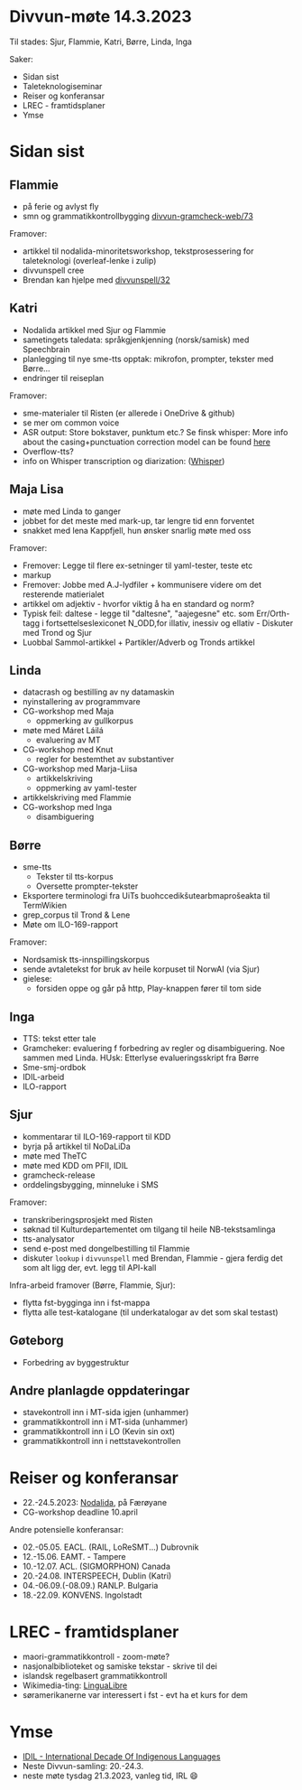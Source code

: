 # Divvun-møte 14.3.2023

Til stades: Sjur, Flammie, Katri, Børre, Linda, Inga

Saker:

* Sidan sist
* Taleteknologiseminar
* Reiser og konferansar
* LREC - framtidsplaner
* Ymse

# Sidan sist

## Flammie

* på ferie og avlyst fly
* smn og grammatikkontrollbygging [divvun-gramcheck-web/73](https://github.com/divvun/divvun-gramcheck-web/issues/73)

Framover:

* artikkel til nodalida-minoritetsworkshop, tekstprosessering for taleteknologi (overleaf-lenke i zulip)
* divvunspell cree
* Brendan kan hjelpe med [divvunspell/32](https://github.com/divvun/divvunspell/issues/32)

## Katri

* Nodalida artikkel med Sjur og Flammie
* sametingets taledata: språkgjenkjenning (norsk/samisk) med Speechbrain
* planlegging til nye sme-tts opptak: mikrofon, prompter, tekster med Børre...
* endringer til reiseplan

Framover:
* sme-materialer til Risten (er allerede i OneDrive & github)
* se mer om common voice
* ASR output: Store bokstaver, punktum etc.? Se finsk whisper: More info about the casing+punctuation correction model can be found [here](https://huggingface.co/Finnish-NLP/t5-small-nl24-casing-punctuation-correction)
* Overflow-tts?
* info on Whisper transcription og diarization: ([Whisper](https://lablab.ai/t/whisper-transcription-and-speaker-identification))

## Maja Lisa
* møte med Linda to ganger
* jobbet for det meste med mark-up, tar lengre tid enn forventet
* snakket med lena Kappfjell, hun ønsker snarlig møte med oss

Framover:

* Fremover: Legge til flere ex-setninger til yaml-tester, teste etc
* markup 
* Fremover: Jobbe med A.J-lydfiler + kommunisere videre om det resterende matierialet
* artikkel om  adjektiv - hvorfor viktig å ha en standard og norm? 
* Typisk feil: daltese - legge til "daltesne", "aajegesne" etc. som Err/Orth-tagg i fortsettelseslexiconet  N_ODD,for illativ, inessiv og ellativ - Diskuter med Trond og Sjur
* Luobbal Sammol-artikkel + Partikler/Adverb og Tronds artikkel
 

## Linda

* datacrash og bestilling av ny datamaskin
* nyinstallering av programmvare
* CG-workshop med Maja
    * oppmerking av gullkorpus
* møte med Máret Láilá
    *  evaluering av MT
* CG-workshop med Knut
    * regler for bestemthet av substantiver
* CG-workshop med Marja-Liisa
    * artikkelskriving
    * oppmerking av yaml-tester
* artikkelskriving med Flammie
* CG-workshop med Inga
    * disambiguering

## Børre

* sme-tts
    * Tekster til tts-korpus
    * Oversette prompter-tekster
* Eksportere terminologi fra UiTs buohccedikšutearbmaprošeakta til TermWikien
* grep_corpus til Trond & Lene
* Møte om ILO-169-rapport

Framover:

* Nordsamisk tts-innspillingskorpus
* sende avtaletekst for bruk av heile korpuset til NorwAI (via Sjur)
* gielese:
    * forsiden oppe og går på http, Play-knappen fører til tom side

## Inga

* TTS: tekst etter tale
* Gramcheker: evaluering f forbedring av regler og disambiguering. Noe sammen med Linda. HUsk: Etterlyse evalueringsskript fra Børre
* Sme-smj-ordbok
* IDIL-arbeid
* ILO-rapport

## Sjur

- kommentarar til ILO-169-rapport til KDD
- byrja på artikkel til NoDaLiDa
- møte med TheTC
- møte med KDD om PFII, IDIL
- gramcheck-release
- orddelingsbygging, minneluke i SMS

Framover:

* transkriberingsprosjekt med Risten
* søknad til Kulturdepartementet om tilgang til heile NB-tekstsamlinga
* tts-analysator
* send e-post med dongelbestilling til Flammie
* diskuter `lookup` i `divvunspell` med Brendan, Flammie - gjera ferdig det
  som alt ligg der, evt. legg til API-kall

Infra-arbeid framover (Børre, Flammie, Sjur):

* flytta fst-bygginga inn i fst-mappa
* flytta alle test-katalogane (til underkatalogar av det som skal testast)

## Gøteborg

* Forbedring av byggestruktur

## Andre planlagde oppdateringar

* stavekontroll inn i MT-sida igjen (unhammer)
* grammatikkontroll inn i MT-sida (unhammer)
* grammatikkontroll inn i LO (Kevin sin oxt)
* grammatikkontroll inn i nettstavekontrollen

# Reiser og konferansar

* 22.-24.5.2023: [Nodalida](https://www.nodalida2023.fo/call-for-papers), på Færøyane
* CG-workshop deadline 10.april

Andre potensielle konferansar:
* 02.-05.05. EACL. (RAIL, LoReSMT...) Dubrovnik
* 12.-15.06. EAMT. - Tampere
* 10.-12.07. ACL. (SIGMORPHON) Canada
* 20.-24.08. INTERSPEECH, Dublin (Katri)
* 04.-06.09.(-08.09.) RANLP. Bulgaria
* 18.-22.09. KONVENS. Ingolstadt

# LREC - framtidsplaner

* maori-grammatikkontroll - zoom-møte?
* nasjonalbiblioteket og samiske tekstar - skrive til dei
* islandsk regelbasert grammatikkontroll
* Wikimedia-ting: [LinguaLibre](https://lingualibre.org/wiki/LinguaLibre)
* søramerikanerne var interessert i fst - evt ha et kurs for dem

# Ymse

* [IDIL - International Decade Of Indigenous Languages](https://fpcc.ca/stories/the-decade-of-indigenous-languages/)
* Neste Divvun-samling: 20.-24.3.
* neste møte tysdag 21.3.2023, vanleg tid, IRL :smile:
